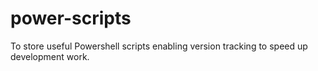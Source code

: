 # power-scripts

To store useful Powershell scripts enabling version tracking to speed up development work.
